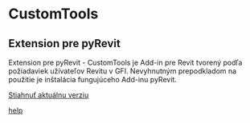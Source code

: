 # CustomTools
## Extension pre pyRevit
Extension pre pyRevit - CustomTools je Add-in pre Revit tvorený podľa požiadaviek užívateľov Revitu v GFI. Nevyhnutným prepodkladom na použitie je inštalácia fungujúceho Add-inu pyRevit.

[Stiahnuť aktuálnu verziu](https://bitbucket.org/davidvadkerti/customtools/downloads/?tab=tags)

[help](https://gfi.miraheze.org/wiki/CustomTools_(Extension_pre_pyRevit))